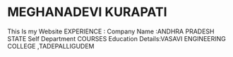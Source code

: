  # MEGHANADEVI KURAPATI
 This Is my Website
 EXPERIENCE  :
 Company Name  :ANDHRA PRADESH STATE Self Department COURSES
 Education Details:VASAVI ENGINEERING COLLEGE ,TADEPALLIGUDEM
 

